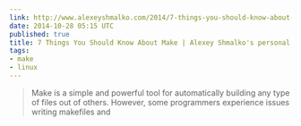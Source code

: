 ```yaml
---
link: http://www.alexeyshmalko.com/2014/7-things-you-should-know-about-make/
date: 2014-10-28 05:15 UTC
published: true
title: 7 Things You Should Know About Make | Alexey Shmalko's personal blog
tags:
- make
- linux
---
```


<blockquote>Make is a simple and powerful tool for automatically building any type of files out of others. However, some programmers experience issues writing makefiles and</blockquote>
